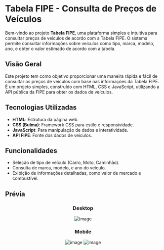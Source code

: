 # Tabela FIPE - Consulta de Preços de Veículos

Bem-vindo ao projeto **Tabela FIPE**, uma plataforma simples e intuitiva para consultar preços de veículos de acordo com a Tabela FIPE. O sistema permite consultar informações sobre veículos como tipo, marca, modelo, ano, e obter o valor estimado de acordo com a tabela.

## Visão Geral

Este projeto tem como objetivo proporcionar uma maneira rápida e fácil de consultar os preços de veículos com base nas informações da Tabela FIPE. É um projeto simples, construído com HTML, CSS e JavaScript, utilizando a API pública da FIPE para obter os dados de veículos.

## Tecnologias Utilizadas

- **HTML**: Estrutura da página web.
- **CSS (Bulma)**: Framework CSS para estilo e responsividade.
- **JavaScript**: Para manipulação de dados e interatividade.
- **API FIPE**: Fonte dos dados de veículos.

## Funcionalidades

- Seleção de tipo de veículo (Carro, Moto, Caminhão).
- Consulta de marca, modelo, e ano do veículo.
- Exibição de informações detalhadas, como valor de mercado e combustível.

## Prévia

<div align="center">

### Desktop  
![image](https://github.com/user-attachments/assets/aa75a12a-fc7b-4401-bcb3-6b3e050630d3)


### Mobile  
![image](https://github.com/user-attachments/assets/0c368c70-e912-47f2-8890-4d83d43056d8)
![image](https://github.com/user-attachments/assets/ed949593-9a69-4683-a786-442d38d74fc1)


</div>
